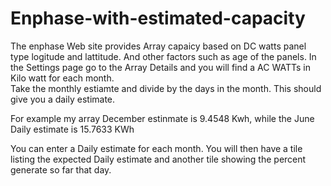 # Enphase-with-estimated-capacity
The enphase Web site provides Array capaicy based on DC watts panel type logitude and lattitude.  And other factors such as 
age of the panels.  In the Settings page go to the Array Details and you will find a AC WATTs in Kilo watt for each month.  
Take the monthly estiamte and divide by the days in the month. This should give you a daily estimate.  

For example my array December estinmate is 9.4548 Kwh, while the June Daily estimate is 15.7633 KWh

You can enter a Daily estimate for each month.  You will then have a tile listing the expected Daily estimate and
another tile showing the percent generate so far that day.
